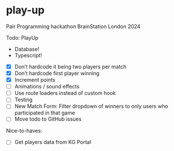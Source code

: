 # play-up
Pair Programming hackathon BrainStation London 2024

Todo: PlayUp
- Database!
- Typescript!
- [x] Don’t hardcode it being two players per match
- [x] Don’t hardcode first player winning
- [x] Increment points
- [ ] Animations / sound effects
- [ ] Use route loaders instead of custom hook
- [ ] Testing
- [ ] New Match Form: Filter dropdown of winners to only users who participated in that game
- [ ] Move todo to GitHub issues

Nice-to-haves:
- [ ] Get players data from KG Portal